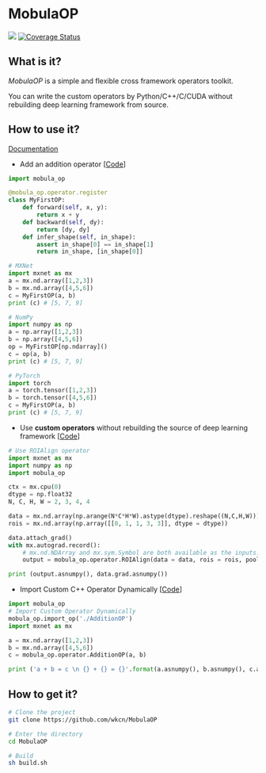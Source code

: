 # MobulaOP

[![](https://api.travis-ci.org/wkcn/MobulaOP.svg?branch=master)](https://travis-ci.org/wkcn/MobulaOP)
[![Coverage Status](https://coveralls.io/repos/github/wkcn/MobulaOP/badge.svg?branch=master)](https://coveralls.io/github/wkcn/MobulaOP?branch=master)

## What is it?
*MobulaOP* is a simple and flexible cross framework operators toolkit.

You can write the custom operators by Python/C++/C/CUDA without rebuilding deep learning framework from source.

## How to use it?

[Documentation](https://mobulaop.readthedocs.io/en/latest/)

- Add an addition operator [[Code](examples/MyFirstOP.py)]

```python
import mobula_op

@mobula_op.operator.register
class MyFirstOP:
    def forward(self, x, y):
        return x + y
    def backward(self, dy): 
        return [dy, dy]
    def infer_shape(self, in_shape):
        assert in_shape[0] == in_shape[1]
        return in_shape, [in_shape[0]]

# MXNet
import mxnet as mx
a = mx.nd.array([1,2,3])
b = mx.nd.array([4,5,6])
c = MyFirstOP(a, b)
print (c) # [5, 7, 9]

# NumPy
import numpy as np
a = np.array([1,2,3])
b = np.array([4,5,6])
op = MyFirstOP[np.ndarray]()
c = op(a, b)
print (c) # [5, 7, 9]

# PyTorch
import torch
a = torch.tensor([1,2,3])
b = torch.tensor([4,5,6])
c = MyFirstOP(a, b)
print (c) # [5, 7, 9]

```

- Use **custom operators** without rebuilding the source of deep learning framework [[Code](examples/RunROIAlign.py)]

```python
# Use ROIAlign operator
import mxnet as mx
import numpy as np
import mobula_op

ctx = mx.cpu(0)
dtype = np.float32
N, C, H, W = 2, 3, 4, 4

data = mx.nd.array(np.arange(N*C*H*W).astype(dtype).reshape((N,C,H,W)))
rois = mx.nd.array(np.array([[0, 1, 1, 3, 3]], dtype = dtype))

data.attach_grad()
with mx.autograd.record():
    # mx.nd.NDArray and mx.sym.Symbol are both available as the inputs.
    output = mobula_op.operator.ROIAlign(data = data, rois = rois, pooled_size = (2,2), spatial_scale = 1.0, sampling_ratio = 1)

print (output.asnumpy(), data.grad.asnumpy())
```

- Import Custom C++ Operator Dynamically [[Code](examples/dynamic_import_op/dynamic_import_op.py)]

```python
import mobula_op
# Import Custom Operator Dynamically
mobula_op.import_op('./AdditionOP')
import mxnet as mx

a = mx.nd.array([1,2,3])
b = mx.nd.array([4,5,6])
c = mobula_op.operator.AdditionOP(a, b)

print ('a + b = c \n {} + {} = {}'.format(a.asnumpy(), b.asnumpy(), c.asnumpy()))
```

## How to get it? 
```bash
# Clone the project
git clone https://github.com/wkcn/MobulaOP

# Enter the directory
cd MobulaOP

# Build
sh build.sh
```
